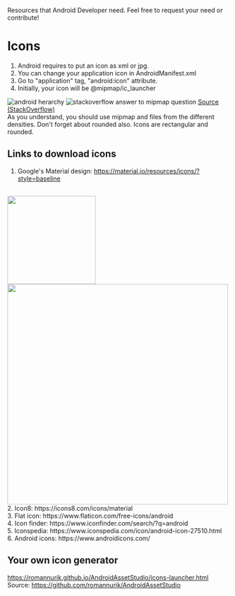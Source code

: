 Resources that Android Developer need. Feel free to request your need or contribute!

# Icons
1. Android requires to put an icon as xml or jpg.
2. You can change your application icon in AndroidManifest.xml
3. Go to "application" tag, "android:icon" attribute.
4. Initially, your icon will be @mipmap/ic_launcher
<img src="https://i.imgur.com/GgUatKU.png" alt="android herarchy"/>
<img src="https://i.imgur.com/ipE5ikq.png" alt="stackoverflow answer to mipmap question"/>
<a href="https://stackoverflow.com/questions/28065267/mipmaps-vs-drawable-folders">Source (StackOverflow)</a>
<br/>
As you understand, you should use mipmap and files from the different densities. Don't forget about rounded also. Icons are rectangular and rounded.

## Links to download icons
1. Google's Material design: https://material.io/resources/icons/?style=baseline
<br/>
<img src="https://i.imgur.com/otIOpq7.png" width="200px"/>
<img src="https://i.imgur.com/0QeP0Ki.png" width="500px"/>
<br/>
2. Icon8: https://icons8.com/icons/material
<br/>
3. Flat icon: https://www.flaticon.com/free-icons/android
<br/>
4. Icon finder: https://www.iconfinder.com/search/?q=android
<br/>
5. Iconspedia: https://www.iconspedia.com/icon/android-icon-27510.html
<br/>
6. Android icons: https://www.androidicons.com/

## Your own icon generator
https://romannurik.github.io/AndroidAssetStudio/icons-launcher.html
Source: https://github.com/romannurik/AndroidAssetStudio
